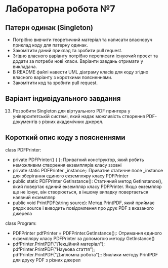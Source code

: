 # Лабораторна робота №7 
## Патерн одинак (Singleton)
- Потрібно вивчити теоретичний матеріал та написати власноруч приклад коду для патерну одинак.
- Закомітити даний приклад та зробити pull request.
- Згідно власного варіанту потрібно переписати існуючий проект та додати за потреби нові класи. Варіанти завдань отримати у викладача.
- В README файлі навести UML діаграму класів для коду згідно власного варіанту з короткими поясненнями.
- Закомітити код та зробити pull request.

## Варіант індивідуального завдання
13. Розробити Singleton для віртуального PDF принтера у університетській системі, який надає можливість створення PDF-документів з різних академічних джерел.

## Короткий опис коду з поясненнями
class PDFPrinter: <br>
- private PDFPrinter() { }: Приватний конструктор, який робить неможливим створення екземплярів класу ззовні<br>
- private static PDFPrinter _instance;: Приватне статичне поле _instance для зберігання єдиного екземпляру класу PDFPrinter<br>
- public static PDFPrinter GetInstance(): Статичний метод GetInstance(), який повертає єдиний екземпляр класу PDFPrinter. Якщо екземпляр ще не існує, він створюється, в іншому випадку повертається наявний екземпляр<br>
- public void PrintPDF(string source): Метод PrintPDF, який приймає рядок source і виводить повідомлення про друк PDF з вказаного джерела<br>

class Program:<br>
- PDFPrinter pdfPrinter = PDFPrinter.GetInstance();: Отримання єдиного екземпляру класу PDFPrinter за допомогою методу GetInstance()<br>
- pdfPrinter.PrintPDF("Лекційний матеріал");<br>
pdfPrinter.PrintPDF("Наукова стаття");<br>
pdfPrinter.PrintPDF("Дипломна робота");: Виклики методу PrintPDF для друку PDF з різних джерел<br>
